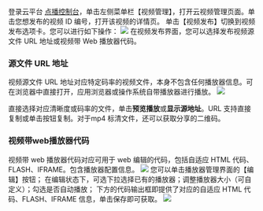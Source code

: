 
登录云平台 [点播控制台](http://console.tce.fsphere.cn/video)，单击左侧菜单栏【视频管理】，打开云视频管理页面。单击您想发布的视频 ID 编号，打开该视频的详情页。
单击【视频发布】切换到视频发布选项卡。您可以进行如下操作：
![](http://imgcache.tcecqpoc.fsphere.cn/image/mc.qcloudimg.com/static/img/e44fd6bf4d0f63dfe59edba15e5cd56f/image.png)
在视频发布界面，您可以选择发布视频源文件 URL 地址或视频带 Web 播放器代码。

### 源文件 URL 地址
视频源文件 URL 地址对应特定码率的视频文件，本身不包含任何播放器信息。可在浏览器中直接打开，应用浏览器或操作系统自带播放器进行播放。
![](http://imgcache.tcecqpoc.fsphere.cn/image/mc.qcloudimg.com/static/img/fd32c3ecbc1c783422e59941842e65d6/image.png)

直接选择对应清晰度或码率的文件，单击**预览播放**或**显示源地址**。URL 支持直接复制或单击按钮复制。对于mp4 标清文件，还可以获取分享的二维码。

### 视频带web播放器代码

视频带 web 播放器代码对应可用于 web 编辑的代码，包括自适应 HTML 代码、FLASH、IFRAME。包含播放器配置信息。
![](http://imgcache.tcecqpoc.fsphere.cn/image/mc.qcloudimg.com/static/img/aa3b7a639ff9ca8f0cc7e91163ded04c/image.png)
您可以单击播放器管理界面的【编辑】按钮；
在编辑状态下，可选下拉选择已有的播放器；调整播放器大小（可自定义）；勾选是否自动播放；
下方的代码输出框即提供了对应的自适应 HTML 代码、FLASH、IFRAME 信息，单击保存即可获取。
![](http://imgcache.tcecqpoc.fsphere.cn/image/mc.qcloudimg.com/static/img/26d804c31d0765f986195f7be1bca422/image.png)
